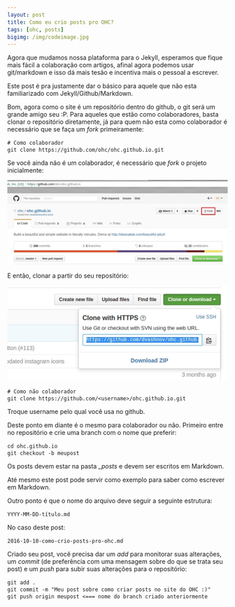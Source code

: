 ```yaml
---
layout: post
title: Como eu crio posts pro OHC?
tags: [ohc, posts]
bigimg: /img/codeimage.jpg
---
```


Agora que mudamos nossa plataforma para o Jekyll, esperamos que fique mais fácil a colaboração com artigos, afinal agora podemos usar git/markdown e isso dá mais tesão e incentiva mais o pessoal a escrever.

Este post é pra justamente dar o básico para aquele que não esta familiarizado com Jekyll/Github/Markdown.

Bom, agora como o site é um repositório dentro do github, o git será um grande amigo seu :P. Para aqueles que estão como colaboradores, basta clonar o repositório diretamente, já para quem não esta como colaborador é necessário que se faça um *fork* primeiramente:

```
# Como colaborador
git clone https://github.com/ohc/ohc.github.io.git
```

Se você ainda não é um colaborador, é necessário que *fork* o projeto inicialmente:

![](/img/fork.jpg)

E então, clonar a partir do seu repositório:

![](/img/clone.jpg)

```
# Como não colaborador
git clone https://github.com/<username>/ohc.github.io.git
```

Troque username pelo qual você usa no github.

Deste ponto em diante é o mesmo para colaborador ou não. Primeiro entre no repositório e crie uma branch com o nome que preferir:

```
cd ohc.github.io
git checkout -b meupost
```

Os posts devem estar na pasta *_posts* e devem ser escritos em Markdown.

Até mesmo este post pode servir como exemplo para saber como escrever em Markdown.

Outro ponto é que o nome do arquivo deve seguir a seguinte estrutura:

```
YYYY-MM-DD-título.md
```

No caso deste post:

```
2016-10-10-como-crio-posts-pro-ohc.md
```

Criado seu post, você precisa dar um *add* para monitorar suas alterações, um *commit* (de preferência com uma mensagem sobre do que se trata seu post) e um *push* para subir suas alterações para o repositório:

```
git add .
git commit -m "Meu post sobre como criar posts no site do OHC :)"
git push origin meupost <=== nome do branch criado anteriormente
```
